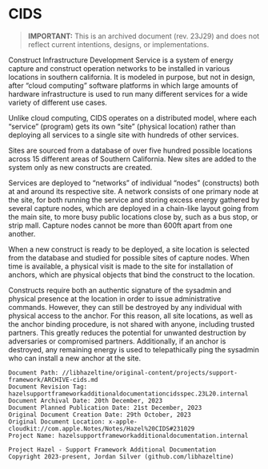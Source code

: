 # CIDS

> **IMPORTANT:** This is an archived document (rev. 23J29) and does not reflect current intentions, designs, or implementations.

Construct Infrastructure Development Service is a system of energy capture and construct operation networks to be installed in various locations in southern california. It is modeled in purpose, but not in design, after “cloud computing” software platforms in which large amounts of hardware infrastructure is used to run many different services for a wide variety of different use cases.

Unlike cloud computing, CIDS operates on a distributed model, where each “service” (program) gets its own “site” (physical location) rather than deploying all services to a single site with hundreds of other services.

Sites are sourced from a database of over five hundred possible locations across 15 different areas of Southern California. New sites are added to the system only as new constructs are created. 

Services are deployed to “networks” of individual “nodes” (constructs) both at and around its respective site. A network consists of one primary node at the site, for both running the service and storing excess energy gathered by several capture nodes, which are deployed in a chain-like layout going from the main site, to more busy public locations close by, such as a bus stop, or strip mall. Capture nodes cannot be more than 600ft apart from one another.

When a new construct is ready to be deployed, a site location is selected from the database and studied for possible sites of capture nodes. When time is available, a physical visit is made to the site for installation of anchors, which are physical objects that bind the construct to the location. 

Constructs require both an authentic signature of the sysadmin and physical presence at the location in order to issue administrative commands. However, they can still be destroyed by any individual with physical access to the anchor. For this reason, all site locations, as well as the anchor binding procedure, is not shared with anyone, including trusted partners. This greatly reduces the potential for unwanted destruction by adversaries or compromised partners. Additionally, if an anchor is destroyed, any remaining energy is used to telepathically ping the sysadmin who can install a new anchor at the site.

```
Document Path: //libhazeltine/original-content/projects/support-framework/ARCHIVE-cids.md
Document Revision Tag: hazelsupportframeworkadditionaldocumentationcidsspec.23L20.internal
Document Archival Date: 20th December, 2023
Document Planned Publication Date: 21st December, 2023
Original Document Creation Date: 29th October, 2023
Original Document Location: x-apple-cloudkit://com.apple.Notes/Notes/Hazel%20CIDS#231029
Project Name: hazelsupportframeworkadditionaldocumentation.internal
```

```
Project Hazel - Support Framework Additional Documentation
Copyright 2023-present, Jordan Silver (github.com/libhazeltine)
```